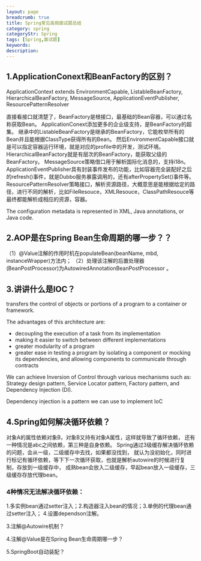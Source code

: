 ```yaml
---
layout: page
breadcrumb: true
title: Spring常见高频面试题总结
category: spring
categoryStr: Spring
tags: [Spring,面试题]
keywords:
description:
---
```


## 1.ApplicationConext和BeanFactory的区别？
ApplicationContext extends EnvironmentCapable, ListableBeanFactory, HierarchicalBeanFactory,
MessageSource, ApplicationEventPublisher, ResourcePatternResolver

直接看接口就清楚了，BeanFactory是根接口，最基础的Bean容器，可以通过名称获取Bean。
ApplicationConext添加更多的企业级支持，是BeanFactory的超集。
继承中的ListableBeanFactory是继承的BeanFactory，它能枚举所有的Bean并且能根据ClassType获得所有的Bean。
然后EnvironmentCapable接口就是可以指定容器运行环境，就是对应的profile中的开发，测试环境。
HierarchicalBeanFactory就是有层次的BeanFactory，能获取父级的BeanFactory。
MessageSource策略借口用于解析国际化消息的，支持i18n。
ApplicationEventPublisher具有封装事件发布的功能，比如容器完全装配好之后的refresh()事件，就是Dubbo服务暴露调用的，还有afterPropertySet()事件等。
ResourcePatternResolver策略接口，解析资源路径，大概意思是能根据给定的路径，进行不同的解析，比如FileResouce，XMLResouce，ClassPathResouce等
最终都能解析成相应的资源，容器。


The configuration metadata is represented in XML, Java annotations, or Java code.


## 2.AOP是在Spring Bean生命周期的哪一步？？
（1）@Value注解的作用时机在populateBean(beanName, mbd, instanceWrapper)方法内；
（2）处理该注解的后置处理器(BeanPostProcessor)为AutowiredAnnotationBeanPostProcessor 。

## 3.讲讲什么是IOC？
transfers the control of objects or portions of a program to a container or framework.

The advantages of this architecture are:
* decoupling the execution of a task from its implementation
* making it easier to switch between different implementations
* greater modularity of a program
* greater ease in testing a program by isolating a component or mocking its dependencies, and allowing components to communicate through contracts

We can achieve Inversion of Control through various mechanisms such as: Strategy design pattern, Service Locator pattern, Factory pattern, and Dependency Injection (DI).

Dependency injection is a pattern we can use to implement IoC

## 4.Spring如何解决循环依赖？
对象A的属性依赖对象B，对象B又持有对象A属性，这样就导致了循环依赖，
还有一种情况是abc之间依赖，第三种是自身依赖。
Spring通过3级缓存解决循环依赖的问题，会从一级，二级缓存中去找，如果都没找到，
就认为没初始化，同时进行标记有循环依赖，等下下一次循环获取，也就是解析autowire的时候进行复制，存放到一级缓存中，
成熟bean会放入二级缓存，早起bean放入一级缓存，三级缓存存放代理bean。

### 4种情况无法解决循环依赖：
1.多实例bean通过setter注入；2.构造器注入bean的情况；3.单例的代理bean通过setter注入； 4.设置dependson注解。

3.注解@Autowire机制？


4.注解@Value是在Spring Bean生命周期哪一步？


5.SpringBoot自动装配？

